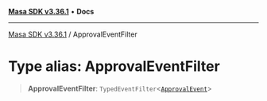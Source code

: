 [**Masa SDK v3.36.1**](../README.md) • **Docs**

***

[Masa SDK v3.36.1](../globals.md) / ApprovalEventFilter

# Type alias: ApprovalEventFilter

> **ApprovalEventFilter**: `TypedEventFilter`\<[`ApprovalEvent`](ApprovalEvent.md)\>
